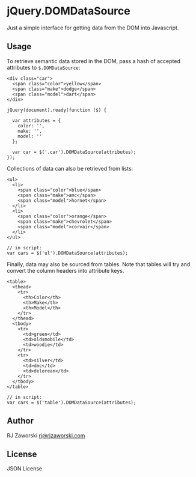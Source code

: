 jQuery.DOMDataSource
====================

Just a simple interface for getting data from the DOM into Javascript.

Usage
-----

To retrieve semantic data stored in the DOM, pass a hash of accepted attributes to `$.DOMDataSource`:

    <div class="car">
      <span class="color">yellow</span>
      <span class="make">dodge</span>
      <span class="model">dart</span>
    </div>

    jQuery(document).ready(function ($) {

      var attributes = {
        color: '',
        make: '',
        model: ''
      };

      var car = $('.car').DOMDataSource(attributes);
    });

Collections of data can also be retrieved from lists:

    <ul>
      <li>
        <span class="color">blue</span>
        <span class="make">amc</span>
        <span class="model">hornet</span>
      </li>
      <li>
        <span class="color">orange</span>
        <span class="make">chevrolet</span>
        <span class="model">corvair</span>
      </li>
    </ul>

    // in script:
    var cars = $('ul').DOMDataSource(attributes);

Finally, data may also be sourced from tables. Note that tables will try and convert the column headers into attribute keys.

    <table>
      <thead>
        <tr>
          <th>Color</th>
          <th>Make</th>
          <th>Model</th>
        </tr>
      </thead>
      <tbody>
        <tr>
          <td>green</td>
          <td>oldsmobile</td>
          <td>woodie</td>
        </tr>
        <tr>
          <td>silver</td>
          <td>dmc</td>
          <td>delorean</td>
        </tr>
      </tbody>
    </table>

    // in script:
    var cars = $('table').DOMDataSource(attributes);

Author
------

RJ Zaworski <rj@rjzaworski.com>

License
-------

JSON License
